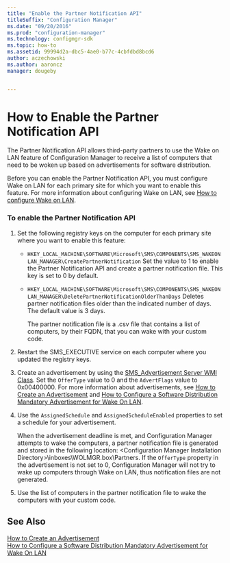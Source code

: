 ```yaml
---
title: "Enable the Partner Notification API"
titleSuffix: "Configuration Manager"
ms.date: "09/20/2016"
ms.prod: "configuration-manager"
ms.technology: configmgr-sdk
ms.topic: how-to
ms.assetid: 99994d2a-dbc5-4ae0-b77c-4cbfdbd8bcd6
author: aczechowski
ms.author: aaroncz
manager: dougeby


---
```

# How to Enable the Partner Notification API
The Partner Notification API allows third-party partners to use the Wake on LAN feature of Configuration Manager to receive a list of computers that need to be woken up based on advertisements for software distribution.  

 Before you can enable the Partner Notification API, you must configure Wake on LAN for each primary site for which you want to enable this feature.  For more information about configuring Wake on LAN, see [How to configure Wake on LAN](../../../../core/clients/deploy/configure-wake-on-lan.md).  

### To enable the Partner Notification API  

1.  Set the following registry keys on the computer for each primary site where you want to enable this feature:  

    -   `HKEY_LOCAL_MACHINE\SOFTWARE\Microsoft\SMS\COMPONENTS\SMS_WAKEONLAN_MANAGER\CreatePartnerNotification` Set the value to 1 to enable the Partner Notification API and create a partner notification file. This key is set to 0 by default.  

    -   `HKEY_LOCAL_MACHINE\SOFTWARE\Microsoft\SMS\COMPONENTS\SMS_WAKEONLAN_MANAGER\DeletePartnerNotificationOlderThanDays` Deletes partner notification files older than the indicated number of days. The default value is 3 days.  

         The partner notification file is a .csv file that contains a list of computers, by their FQDN, that you can wake with your custom code.  

2.  Restart the SMS_EXECUTIVE service on each computer where you updated the registry keys.  

3.  Create an advertisement  by using the [SMS_Advertisement Server WMI Class](../../../../develop/reference/core/servers/configure/sms_advertisement-server-wmi-class.md). Set the `OfferType` value to 0 and the `AdvertFlags` value to 0x00400000. For more information about advertisements, see [How to Create an Advertisement](how-to-create-an-advertisement.md) and [How to Configure a Software Distribution Mandatory Advertisement for Wake On LAN](how-to-configure-a-mandatory-advertisement-for-wake-on-lan.md).  

4.  Use the `AssignedSchedule` and `AssignedScheduleEnabled` properties to set a schedule for your advertisement.  

     When the advertisement deadline is met, and Configuration Manager attempts to wake the computers, a partner notification file is generated and stored in the following location: \<Configuration Manager Installation Directory>\inboxes\WOLMGR.box\Partners.  If the `OfferType` property in the advertisement is not set to 0, Configuration Manager will not try to wake up computers through Wake on LAN, thus notification files are not generated.  

5.  Use the list of computers in the partner notification file to wake the computers with your custom code.  

## See Also  
 [How to Create an Advertisement](how-to-create-an-advertisement.md)   
 [How to Configure a Software Distribution Mandatory Advertisement for Wake On LAN](how-to-configure-a-mandatory-advertisement-for-wake-on-lan.md)
